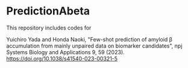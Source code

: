 # PredictionAbeta
This repository includes codes for 

Yuichiro Yada and Honda Naoki, "Few-shot prediction of amyloid β accumulation from mainly unpaired data on biomarker candidates", npj Systems Biology and Applications 9, 59 (2023). https://doi.org/10.1038/s41540-023-00321-5
